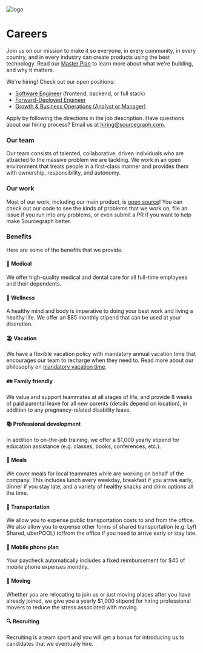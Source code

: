 ![logo](https://sourcegraph.com/.assets/img/sourcegraph-light-head-logo.svg)

# Careers

Join us on our mission to make it so everyone, in every community, in every country, and in every industry can create products using the best technology. Read our [Master Plan](https://about.sourcegraph.com/plan) to learn more about what we're building, and why it matters.

We're hiring! Check out our open positions:

- [Software Engineer](job-descriptions/software-engineer.md) (frontend, backend, or full stack)
- [Forward-Deployed Engineer](job-descriptions/forward-deployed-engineer.md)
- [Growth & Business Operations (Analyst or Manager)](job-descriptions/growth-biz-ops.md)

Apply by following the directions in the job description. Have questions about our hiring process? Email us at hiring@sourcegraph.com.

### Our team

Our team consists of talented, collaborative, driven individuals who are attracted to the massive problem we are tackling. We work in an open environment that treats people in a first-class manner and provides them with ownership, responsibility, and autonomy.

### Our work

Most of our work, including our main product, is [open source](https://github.com/sourcegraph)! You can check out our code to see the kinds of problems that we work on, file an issue if you run into any problems, or even submit a PR if you want to help make Sourcegraph better.

### Benefits

Here are some of the benefits that we provide.

#### 🏥 Medical

We offer high-quality medical and dental care for all full-time employees and their dependents.

#### 🏃 Wellness

A healthy mind and body is imperative to doing your best work and living a healthy life. We offer an $85 monthly stipend that can be used at your discretion.

#### 🏖️ Vacation

We have a flexible vacation policy with mandatory annual vacation time that encourages our team to recharge when they need to. Read more about our philosophy on [mandatory vacation time](https://about.sourcegraph.com/blog/why-vacation-at-tech-companies-should-be-mandatory-better-code-happier-people).

#### 👪 Family friendly

We value and support teammates at all stages of life, and provide 8 weeks of paid parental leave for all new parents (details depend on location), in addition to any pregnancy-related disability leave.

#### 📚 Professional development

In addition to on-the-job training, we offer a $1,000 yearly stipend for education assistance (e.g. classes, books, conferences, etc.).

#### 🍲 Meals

We cover meals for local teammates while are working on behalf of the company. This includes lunch every weekday, breakfast if you arrive early, dinner if you stay late, and a variety of healthy snacks and drink options all the time.

#### 🚉 Transportation

We allow you to expense public transportation costs to and from the office. We also allow you to expense other forms of shared transportation (e.g. Lyft Shared, uberPOOL) to/from the office if you need to arrive early or stay late.

#### 📱 Mobile phone plan

Your paycheck automatically includes a fixed reimbursement for $45 of mobile phone expenses monthly.

#### 🚚 Moving

Whether you are relocating to join us or just moving places after you have already joined, we give you a yearly $1,000 stipend for hiring professional movers to reduce the stress associated with moving.

#### 🔍 Recruiting

Recruiting is a team sport and you will get a bonus for introducing us to candidates that we eventually hire.
